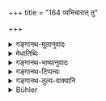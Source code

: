 +++
title = "164 व्यभिचारात् तु"

+++

<details><summary>गङ्गानथ-मूलानुवादः</summary>

The woman, who, through failure in her duty to her husband, becomes an object of contempt in the world, comes to be born as a jackal and is tormented by foul diseases.—(162).
</details>

<details><summary>मेधातिथिः</summary>

अतो नातिचरेद् भर्तारं दृष्टादृष्टफललोबेन ॥ ५.१६२.
</details>

<details><summary>गङ्गानथ-भाष्यानुवादः</summary>

For these reasons, the woman shall not fail in her duty to her husband,—either with a view to worldly or heavenly joys.—(162).
</details>

<details><summary>गङ्गानथ-टिप्पन्यः</summary>

(Verse 164 of others.)

This verse is quoted in *Parāśaramādhava* (Prāyaścitta, p. 30);—in
*Vivādaratnākara* (p. 437):—and in *Varṣakriyākaumudī* (p. 579).
</details>

<details><summary>गङ्गानथ-तुल्य-वाक्यानि</summary>

**(verses 5.154-163)  
**

See Comparative notes for [Verse 5.154].
</details>

<details><summary>Bühler</summary>

164	By violating her duty towards her husband, a wife is disgraced in this world, (after death) she enters the womb of a jackal, and is tormented by diseases (the punishment of) her sin.
</details>
